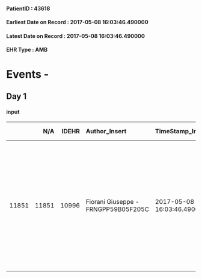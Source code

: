 
#### PatientID : 43618
#### Earliest Date on Record : 2017-05-08 16:03:46.490000
#### Latest Date on Record : 2017-05-08 16:03:46.490000
#### EHR Type : AMB

# Events - 

## Day 1

#### input
|       |    N/A |   IDEHR | Author_Insert                       | TimeStamp_Insert           | EHRType   |   PatientID |   IDDigitalSignDocument | persone_vicine   |   Unnamed: 0_x.1 |   IDANAMNESI_SOCIALE | Patient   | FamigliaAltro   | Paziente_T   | FamigliaAltro_T   |   Non_Rilevabile_x.1 | Note_Non_Rilevabile_x.1   | opt_Problemi   | Note_I                                                                                                                                                                                                                                                                                                                                                              | chk_contr_sintomi   | opt_paziente_a   | opt_famiglia_a   | opt_adeguatezza   | opt_paziente_solo   | ds_note_con                                                                                                                                                                                                         | opt_presente_assente   | Presenza_minori   | Caregiver_principale   | opt_capacita     | opt_necessario   | opt_presente   | opt_risorse_ec   | opt_paziente_psi   | opt_Ins_vol   | opt_paziente_ad   | opt_caregiver_ad   | opt_esenzione   | opt_inv_civile   |   ds_codice_es | Needs     | Domestic partnership   | Fragility                    | opt_disponibilita_f   | opt_indennita_acc   | opt_legge   | opt_famiglia_psi   | opt_disponibilit_paz   |
|------:|-------:|--------:|:------------------------------------|:---------------------------|:----------|------------:|------------------------:|:-----------------|-----------------:|---------------------:|:----------|:----------------|:-------------|:------------------|---------------------:|:--------------------------|:---------------|:--------------------------------------------------------------------------------------------------------------------------------------------------------------------------------------------------------------------------------------------------------------------------------------------------------------------------------------------------------------------|:--------------------|:-----------------|:-----------------|:------------------|:--------------------|:--------------------------------------------------------------------------------------------------------------------------------------------------------------------------------------------------------------------|:-----------------------|:------------------|:-----------------------|:-----------------|:-----------------|:---------------|:-----------------|:-------------------|:--------------|:------------------|:-------------------|:----------------|:-----------------|---------------:|:----------|:-----------------------|:-----------------------------|:----------------------|:--------------------|:------------|:-------------------|:-----------------------|
| 11851 |  11851 |   10996 | Fiorani Giuseppe - FRNGPP59B05F205C | 2017-05-08 16:03:46.490000 | AMB       |       43618 |                  742688 | N/A              |             6012 |                 3814 | Si#1      | Si#1            | No#0         | Si#1              |                    0 | NR                        | No#0           | La moglie mi riferisce che il pz √® informato sulla diagnosi e sulle sedi di progressione di malattia. La moglie ed il figlio hanno colto il senso della gravit√† di diagnosi e l'assenza di margini di trattamento,nonostante alcune difficolt√† di accettazione da parte del figlio Alberto,il quale per√≤ vive negli Stati Uniti e ,temporaneamente √® a Milano. | controllo sintomi#0 | Indefinite#2     | Congruenti#1     | Si#1              | No#0                | Vive con la moglie Luciana di aa 75,la quale √® in discrete condizioni di salute,compatibilmente con l'et√†. Il figlio unico Alberto di aa 48,vive nello stato della Carolina ,in America,dove √® manager d'azienda | Presente#1             | No#0              | la moglie              | Incrementabile#1 | Si#1             | No#0           | Adeguate#1       | No#0               | No#0          | Totale#2          | Totale#2           | Si#1            | No#0             |             48 | Clinici#0 | Coniuge/Convivente#0   | sovraccarico assistenziale#4 | Si#1                  | No#0                | No#0        | No#0               | Da verificare#2        |


